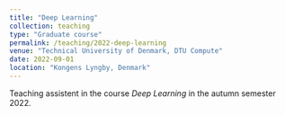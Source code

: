 ```yaml
---
title: "Deep Learning"
collection: teaching
type: "Graduate course"
permalink: /teaching/2022-deep-learning
venue: "Technical University of Denmark, DTU Compute"
date: 2022-09-01
location: "Kongens Lyngby, Denmark"
---
```


Teaching assistent in the course *Deep Learning* in the autumn semester 2022.
